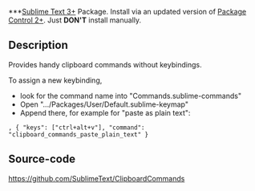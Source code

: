 ***[Sublime Text 3+](http://www.sublimetext.com/) Package. Install via an updated version of  [Package Control 2+](https://sublime.wbond.net/installation). Just **DON'T** install manually.

Description
------------------

Provides handy clipboard commands without keybindings.

To assign a new keybinding,

* look for the command name into "Commands.sublime-commands"
* Open ".../Packages/User/Default.sublime-keymap"
* Append there, for example for "paste as plain text":

```
, { "keys": ["ctrl+alt+v"], "command": "clipboard_commands_paste_plain_text" }
```

Source-code
------------------

https://github.com/SublimeText/ClipboardCommands